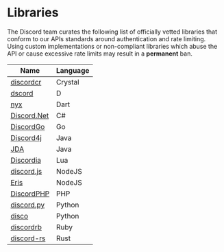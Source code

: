 # Libraries

The Discord team curates the following list of officially vetted libraries that conform to our APIs standards around authentication and rate limiting. Using custom implementations or non-compliant libraries which abuse the API or cause excessive rate limits may result in a **permanent** ban.

| Name | Language |
|------|----------|
| [discordcr](https://github.com/meew0/discordcr) | Crystal |
| [dscord](https://github.com/b1naryth1ef/dscord) | D |
| [nyx](https://github.com/Hackzzila/nyx) | Dart |
| [Discord.Net](https://github.com/RogueException/Discord.Net) | C# |
| [DiscordGo](https://github.com/bwmarrin/discordgo) |Go |
| [Discord4j](https://github.com/austinv11/Discord4J) | Java |
| [JDA](https://github.com/DV8FromTheWorld/JDA) | Java |
| [Discordia](https://github.com/SinisterRectus/Discordia) | Lua |
| [discord.js](https://github.com/hydrabolt/discord.js) | NodeJS |
| [Eris](https://github.com/abalabahaha/eris) | NodeJS |
| [DiscordPHP](https://github.com/teamreflex/DiscordPHP) | PHP |
| [discord.py](https://github.com/Rapptz/discord.py) | Python |
| [disco](https://github.com/b1naryth1ef/disco) | Python |
| [discordrb](https://github.com/meew0/discordrb) | Ruby |
| [discord-rs](https://github.com/SpaceManiac/discord-rs) | Rust |
